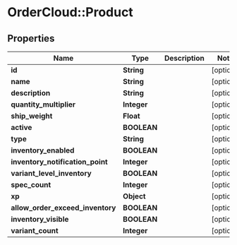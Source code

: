 # OrderCloud::Product

## Properties
Name | Type | Description | Notes
------------ | ------------- | ------------- | -------------
**id** | **String** |  | [optional] 
**name** | **String** |  | [optional] 
**description** | **String** |  | [optional] 
**quantity_multiplier** | **Integer** |  | [optional] 
**ship_weight** | **Float** |  | [optional] 
**active** | **BOOLEAN** |  | [optional] 
**type** | **String** |  | [optional] 
**inventory_enabled** | **BOOLEAN** |  | [optional] 
**inventory_notification_point** | **Integer** |  | [optional] 
**variant_level_inventory** | **BOOLEAN** |  | [optional] 
**spec_count** | **Integer** |  | [optional] 
**xp** | **Object** |  | [optional] 
**allow_order_exceed_inventory** | **BOOLEAN** |  | [optional] 
**inventory_visible** | **BOOLEAN** |  | [optional] 
**variant_count** | **Integer** |  | [optional] 


